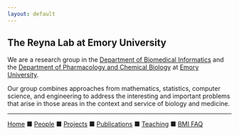 ```yaml
---
layout: default
---
```


## The Reyna Lab at Emory University

We are a research group in the [Department of Biomedical Informatics](https://med.emory.edu/departments/biomedical-informatics/index.html) and the [Department of Pharmacology and Chemical Biology](https://med.emory.edu/departments/pharmacology-chemical-biology/) at [Emory University](https://www.emory.edu).

Our group combines approaches from mathematics, statistics, computer science, and engineering to address the interesting and important problems that arise in those areas in the context and service of biology and medicine.

---

[Home](../) &#9632; [People](../people) &#9632; [Projects](../projects) &#9632; [Publications](../publications) &#9632; [Teaching](../teaching) &#9632; [BMI FAQ](../bmi_faq)
